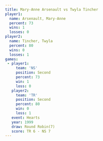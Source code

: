 ```yaml
---
title: Mary-Anne Arsenault vs Twyla Tincher
player1:                    
  name: Arsenault, Mary-Anne
  percent: 73               
  wins: 1                   
  losses: 0                 
player2:                    
  name: Tincher, Twyla      
  percent: 80               
  wins: 0                   
  losses: 1                 
games:
 - player1:          
     team: 'NS'      
     position: Second
     percent: 73     
     win: 1          
     loss: 0         
   player2:          
     team: 'TR'      
     position: Second
     percent: 80     
     win: 0          
     loss: 1         
   event: Hearts       
   year: 1999          
   draw: Round Robin(7)
   score: TR 6 - NS 7  
---
```

